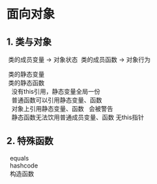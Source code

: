 # 面向对象


## 1. 类与对象
  类的成员变量 -> 对象状态
  类的成员函数 -> 对象行为
  
  类的静态变量    
  类的静态函数    
    没有this引用，静态变量全局一份   
    普通函数可以引用静态变量、函数     
    对象上引用静态变量、函数    会被警告    
    静态函数无法饮用普通成员变量、函数 无this指针   
   

## 2. 特殊函数
   equals   
   hashcode   
   构造函数   
